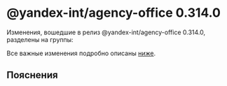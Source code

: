 # @yandex-int/agency-office 0.314.0

<!-- ЧЕЛОВЕЧЕСКОЕ ВСТУПЛЕНИЕ -->

Изменения, вошедшие в релиз @yandex-int/agency-office 0.314.0, разделены на группы:

Все важные изменения подробно описаны [ниже](#Пояснения).

## Пояснения

